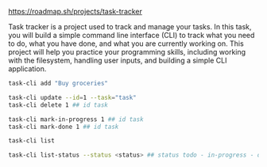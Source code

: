 
https://roadmap.sh/projects/task-tracker

Task tracker is a project used to track and manage your tasks. In this task, you will build a simple command line interface (CLI) to track what you need to do, what you have done, and what you are currently working on. This project will help you practice your programming skills, including working with the filesystem, handling user inputs, and building a simple CLI application.

```bash
task-cli add "Buy groceries"
```

```bash
task-cli update --id=1 --task="task" 
task-cli delete 1 ## id task
```

```bash
task-cli mark-in-progress 1 ## id task
task-cli mark-done 1 ## id task
```


```bash
task-cli list
```

```bash
task-cli list-status --status <status> ## status todo - in-progress - done
```
